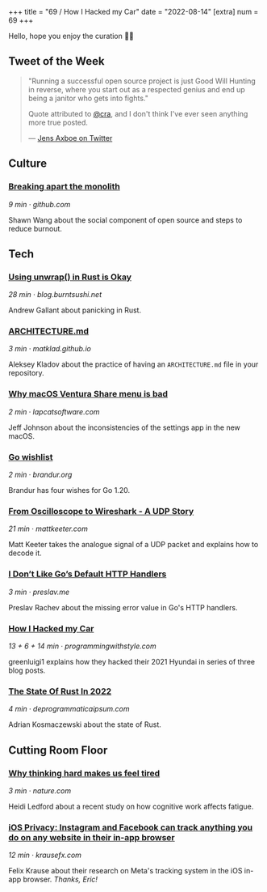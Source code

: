 +++
title = "69 / How I Hacked my Car"
date = "2022-08-14"
[extra]
num = 69
+++

Hello, hope you enjoy the curation 🤌🏻

## Tweet of the Week

> "Running a successful open source project is just Good Will Hunting in reverse, where you start out as a respected genius and end up being a janitor who gets into fights."  
>  
> Quote attributed to [@cra](https://twitter.com/cra), and I don't think I've ever seen anything more true posted.
>  
> — [Jens Axboe on Twitter](https://twitter.com/axboe/status/1558140503266365444)

## Culture

### [Breaking apart the monolith](https://github.com/readme/guides/maintainer-monolith)
_9 min · github.com_

Shawn Wang about the social component of open source and steps to reduce burnout.

## Tech

### [Using unwrap() in Rust is Okay](https://blog.burntsushi.net/unwrap/#should-unwrap-be-used-for-error-handling)
_28 min · blog.burntsushi.net_

Andrew Gallant about panicking in Rust.

### [ARCHITECTURE.md](https://matklad.github.io/2021/02/06/ARCHITECTURE.md.html)
_3 min · matklad.github.io_

Aleksey Kladov about the practice of having an `ARCHITECTURE.md` file in your repository.

### [Why macOS Ventura Share menu is bad](https://lapcatsoftware.com/articles/VenturaShare.html)
_2 min · lapcatsoftware.com_

Jeff Johnson about the inconsistencies of the settings app in the new macOS.

### [Go wishlist](https://brandur.org/fragments/go-wishlist-2022)
_2 min · brandur.org_

Brandur has four wishes for Go 1.20.

### [From Oscilloscope to Wireshark - A UDP Story](https://www.mattkeeter.com/blog/2022-08-11-udp/)
_21 min · mattkeeter.com_

Matt Keeter takes the analogue signal of a UDP packet and explains how to decode it.

### [I Don’t Like Go’s Default HTTP Handlers](https://preslav.me/2022/08/09/i-dont-like-golang-default-http-handlers/)
_3 min · preslav.me_

Preslav Rachev about the missing error value in Go's HTTP handlers.

### [How I Hacked my Car](https://programmingwithstyle.com/posts/howihackedmycar/)
_13 + 6 + 14 min · programmingwithstyle.com_

greenluigi1 explains how they hacked their 2021 Hyundai in series of three blog posts. 

### [The State Of Rust In 2022](https://deprogrammaticaipsum.com/the-state-of-rust-in-2022/)
_4 min · deprogrammaticaipsum.com_

Adrian Kosmaczewski about the state of Rust.

## Cutting Room Floor

### [Why thinking hard makes us feel tired](https://www.nature.com/articles/d41586-022-02161-5)
_3 min · nature.com_

Heidi Ledford about a recent study on how cognitive work affects fatigue.

### [iOS Privacy: Instagram and Facebook can track anything you do on any website in their in-app browser](https://krausefx.com/blog/ios-privacy-instagram-and-facebook-can-track-anything-you-do-on-any-website-in-their-in-app-browser)
_12 min · krausefx.com_

Felix Krause about their research on Meta's tracking system in the iOS in-app browser. _Thanks, Eric!_
